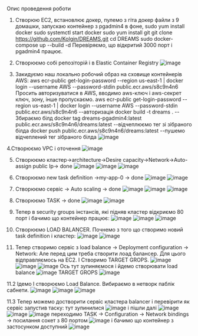 Опис проведення роботи

1. Створюю EC2, встановлює докер, пулемо з гіта докер файли з 9 домашки, запускаю контейнер з pgadmin4 в фоне,
sudo yum install docker
sudo systemctl start docker
sudo yum install git
git clone https://github.com/Kolgin/DREAMS.git
cd DREAMS
sudo docker-compose up --build -d
Перевіряємо, що відкритий 3000 порт і pgadmin4 працює.

2. Створюємо собі репозіторій і в Elastic Container Registry
![image](https://github.com/Kolgin/DREAMS/assets/12258966/cf7c981a-5737-409a-abdf-e5032d1b2e3a)

3. Закидуємо наш локально робочий образ на сховище контейнерів AWS:
aws ecr-public get-login-password --region us-east-1 | docker login --username AWS --password-stdin public.ecr.aws/s8c9n4n6
Просить авторизуватися в AWS, вводимо aws-ключ і aws-секрет ключ, зону, інше пропускаємо.
aws ecr-public get-login-password --region us-east-1 | docker login --username AWS --password-stdin public.ecr.aws/s8c9n4n6  --авторизація
docker build -t dreams .  --Збираємо білд
docker tag dreams-pgadmin4:latest public.ecr.aws/s8c9n4n6/dreams:latest  --відчеплюємо тег зі зібраного білда
docker push public.ecr.aws/s8c9n4n6/dreams:latest  --пушемо відчеплений тег зібраного білда
![image](https://github.com/Kolgin/DREAMS/assets/12258966/5dc5898c-e4b2-4cdf-9ae0-87e45f5ed88c)

4.Створюємо VPC і оточення
![image](https://github.com/Kolgin/DREAMS/assets/12258966/474ec8c3-880c-4f91-94a8-ec684e12444a)

5. Створюємо кластер->architecture->Desire capacity->Network->Auto-assign public Ip-> done
![image](https://github.com/Kolgin/DREAMS/assets/12258966/0630f3b9-3f82-4bb3-998c-743233afdce1)
![image](https://github.com/Kolgin/DREAMS/assets/12258966/4a0910b4-1433-4fe7-a0a1-35b1f22569f2)
![image](https://github.com/Kolgin/DREAMS/assets/12258966/40d8ae2e-d1b6-474b-a234-c080c289bad4)

6. Створюємо new task definition ->my-app-0 -> done
![image](https://github.com/Kolgin/DREAMS/assets/12258966/96085a25-fe13-45de-914d-986aeb8a8498)
![image](https://github.com/Kolgin/DREAMS/assets/12258966/b274233f-e194-4729-aa7a-72d86b0b7b4d)

7. Створюємо сервіс -> Auto scaling -> done
![image](https://github.com/Kolgin/DREAMS/assets/12258966/3468269c-554c-494f-9471-a09ff3e420d7)
![image](https://github.com/Kolgin/DREAMS/assets/12258966/dca3cdaf-351e-472b-8a1c-37b475ce0aaa)
![image](https://github.com/Kolgin/DREAMS/assets/12258966/dd7b7f24-2438-4bb8-83a6-082f9cad7761)

8. Створюємо TASK -> done 
![image](https://github.com/Kolgin/DREAMS/assets/12258966/a6d46dbc-44d1-42c1-b284-72da62732587)
![image](https://github.com/Kolgin/DREAMS/assets/12258966/029cc20b-37a2-4491-bc61-58c18084810d)

9. Тепер в security groups інстансів, які підняв кластер відкриємо 80 порт і бачимо що контейнер працює:
![image](https://github.com/Kolgin/DREAMS/assets/12258966/85bce3b1-0811-4ad7-be87-c6e74de87d73)
![image](https://github.com/Kolgin/DREAMS/assets/12258966/dcd07dda-4875-4855-8568-eaa0822e0d8c)
![image](https://github.com/Kolgin/DREAMS/assets/12258966/da613200-60ab-4d4d-b31d-17da62c26601)

10. Створюємо LOAD BALANCER. Почнемо з того що створимо новий task definition і  кластер:
![image](https://github.com/Kolgin/DREAMS/assets/12258966/6e2d03ac-e2bc-455e-9dcb-61c55b14cda1)
![image](https://github.com/Kolgin/DREAMS/assets/12258966/5233ac51-4c8f-4405-acd6-2813500ef0cf)

11. Тепер створимо сервіс з load balance -> Deployment configuration -> Network:
Але перед цим треба створити лоад балансер. Для цього відправляємось на EC2. І Створимо TARGET GROPS.
![image](https://github.com/Kolgin/DREAMS/assets/12258966/c018e320-98a1-4bbb-81e4-43265e9ee000)
![image](https://github.com/Kolgin/DREAMS/assets/12258966/a0b923d2-2772-48e1-ab8f-16ad3e22c932)
![image](https://github.com/Kolgin/DREAMS/assets/12258966/cc47539f-9fa5-49e9-a2a1-2b4a82655efd)
Ось тут зупиняємося і йдемо створювати load balance
![image](https://github.com/Kolgin/DREAMS/assets/12258966/51baf35f-1797-4c59-b38f-4be4a0b5e787)
TARGET GROPS
![image](https://github.com/Kolgin/DREAMS/assets/12258966/ccea332b-6977-4deb-a9c3-5dd7f24e22ac)

11.2 Ідемо І створюємо Load Balance. Вибираємо в нетворк паблік сабнети. 
![image](https://github.com/Kolgin/DREAMS/assets/12258966/f447adf3-f037-4345-8978-9066c3f37220)
![image](https://github.com/Kolgin/DREAMS/assets/12258966/5db0fa64-127b-4d3c-85bd-b83e20f8a701)
![image](https://github.com/Kolgin/DREAMS/assets/12258966/333873bc-2874-49a7-8f62-4cf13d2c05f7)

11.3 Тепер можемо достворити сервіс кластера balancer і перевірити як сервіс запустив таску:
тут зупинилися
![image](https://github.com/Kolgin/DREAMS/assets/12258966/72cbd128-97a0-4aea-9f91-c28b38f523b5)
і пішли далі
![image](https://github.com/Kolgin/DREAMS/assets/12258966/1de043e5-6b3c-4de3-8dad-f60651d32ef5)
![image](https://github.com/Kolgin/DREAMS/assets/12258966/b0483061-49f6-400a-a093-cff298792340)
![image](https://github.com/Kolgin/DREAMS/assets/12258966/c0c4ae84-57a5-4fee-8918-d8e666e2f6be)
переходимо TASK -> Configuration -> Network bindings -> посилання сокет з 80 портом
![image](https://github.com/Kolgin/DREAMS/assets/12258966/01182611-c802-4ce4-b8a4-8b4868f978cf)
і бачимо що контейнер з застосунком доступний
![image](https://github.com/Kolgin/DREAMS/assets/12258966/2e5553de-d615-4483-b81b-578f256e3e29)




















